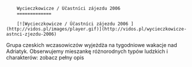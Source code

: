 
        Wycieczkowicze / Účastníci zájezdu 2006 
        =============
        
        [![Wycieczkowicze / Účastníci zájezdu 2006 ](http://vidos.pl/images/player.gif)](http://vidos.pl/wycieczkowicze-astnci-zjezdu-2006)
        
        
 Grupa czeskich wczasowiczów wyjeżdża na tygodniowe wakacje nad Adriatyk. Obserwujemy mieszankę różnorodnych typów ludzkich i charakterów: zobacz pełny opis
    